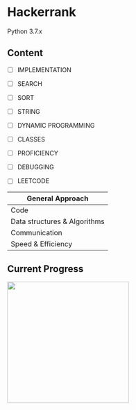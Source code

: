 # Hackerrank
Python 3.7.x

## Content 
- [ ] IMPLEMENTATION
- [ ] SEARCH
- [ ] SORT
- [ ] STRING
- [ ] DYNAMIC PROGRAMMING
- [ ] CLASSES
- [ ] PROFICIENCY
- [ ] DEBUGGING
- [ ] LEETCODE


General Approach  | 
----------------- | 
Code|
Data structures & Algorithms|
Communication|
Speed & Efficiency|


## Current Progress
<img src="https://i.imgur.com/plOjGAX.png" width="280">
